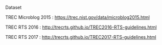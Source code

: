 Dataset

  TREC Microblog 2015 : https://trec.nist.gov/data/microblog2015.html
  
  TREC RTS 2016 : http://trecrts.github.io/TREC2016-RTS-guidelines.html
  
  TREC RTS 2017 : http://trecrts.github.io/TREC2017-RTS-guidelines.html
